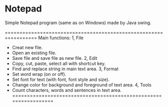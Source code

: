 # Notepad
Simple Notepad program (same as on Windows) made by Java swing.

=================================================================
Main functions:
1, File
  - Creat new file.
  - Open an existing file.
  - Save file and save file as new file.
2, Edit
  - Copy, cut, paste, select all with shortcut key.
  - Find and replace string in main text area.
3, Format
  - Set word wrap (on or off).
  - Set font for text (with font, font style and size).
  - Change color for background and foreground of text area.
4, Tools
  - Count characters, words and sentences in text area.
=================================================================
